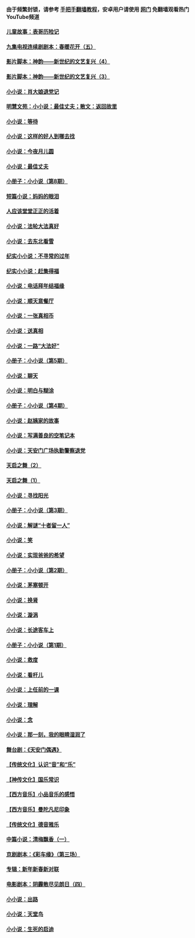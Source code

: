 #### 由于频繁封锁，请参考 [手把手翻墙教程](https://github.com/gfw-breaker/guides/wiki/)，安卓用户请使用 [网门](https://github.com/gfw-breaker/nogfw/blob/master/dl.md?t=06302300) 免翻墙观看热门YouTube频道 

#### [儿童故事：表哥历险记](../pages/328/383535.md?t=06302300) 

#### [九集电视连续剧剧本：春暖花开（五）](../pages/328/275919.md?t=06302300) 

#### [影片脚本：神韵——新世纪的文艺复兴（4）](../pages/328/266089.md?t=06302300) 

#### [影片脚本：神韵——新世纪的文艺复兴（3）](../pages/328/266087.md?t=06302300) 

#### [小小说：肖大娘退党记](../pages/328/239807.md?t=06302300) 

#### [明慧文苑：小小说：最佳丈夫；散文：返回故里](../pages/328/3439.md?t=06302300) 

#### [小小说：等待](../pages/328/223927.md?t=06302300) 

#### [小小说：这样的好人到哪去找](../pages/328/209396.md?t=06302300) 

#### [小小说：今夜月儿圆](../pages/328/193588.md?t=06302300) 

#### [小小说：最佳丈夫](../pages/328/190938.md?t=06302300) 

#### [小册子：小小说（第8期）](../pages/328/188202.md?t=06302300) 

#### [短篇小说：妈妈的眼泪](../pages/328/187712.md?t=06302300) 

#### [人应该堂堂正正的活着](../pages/328/182430.md?t=06302300) 

#### [小小说：法轮大法真好](../pages/328/174669.md?t=06302300) 

#### [小小说：去东北看雪](../pages/328/173882.md?t=06302300) 

#### [纪实小小说：不寻常的过年](../pages/328/173187.md?t=06302300) 

#### [纪实小小说：赶集得福](../pages/328/172652.md?t=06302300) 

#### [小小说：电话拜年结福缘](../pages/328/172533.md?t=06302300) 

#### [小小说：顺天意餐厅](../pages/328/170182.md?t=06302300) 

#### [小小说：一张真相币](../pages/328/169410.md?t=06302300) 

#### [小小说：送真相](../pages/328/166713.md?t=06302300) 

#### [小小说：一路“大法好”](../pages/328/162016.md?t=06302300) 

#### [小册子：小小说（第5期）](../pages/328/161131.md?t=06302300) 

#### [小小说：聊天](../pages/328/159640.md?t=06302300) 

#### [小小说：明白与糊涂](../pages/328/158101.md?t=06302300) 

#### [小册子：小小说（第4期）](../pages/328/158006.md?t=06302300) 

#### [小小说：赵姨家的故事](../pages/328/157843.md?t=06302300) 

#### [小小说：写满善良的空笔记本](../pages/328/157382.md?t=06302300) 

#### [小小说：天安门广场执勤警察退党](../pages/328/156982.md?t=06302300) 

#### [天启之舞（2）](../pages/328/153440.md?t=06302300) 

#### [天启之舞（1）](../pages/328/153439.md?t=06302300) 

#### [小小说：寻找阳光](../pages/328/153065.md?t=06302300) 

#### [小册子：小小说（第3期）](../pages/328/151715.md?t=06302300) 

#### [小小说：解谜“十者留一人”](../pages/328/148967.md?t=06302300) 

#### [小小说：笑](../pages/328/148905.md?t=06302300) 

#### [小小说：实现爸爸的希望](../pages/328/148096.md?t=06302300) 

#### [小册子：小小说（第2期）](../pages/328/147214.md?t=06302300) 

#### [小小说：茅塞顿开](../pages/328/147030.md?t=06302300) 

#### [小小说：换肾](../pages/328/146770.md?t=06302300) 

#### [小小说：漩涡](../pages/328/146683.md?t=06302300) 

#### [小小说：长途客车上](../pages/328/145076.md?t=06302300) 

#### [小册子：小小说（第1期）](../pages/328/143963.md?t=06302300) 

#### [小小说：救度](../pages/328/143927.md?t=06302300) 

#### [小小说：看杆儿](../pages/328/142137.md?t=06302300) 

#### [小小说：上任前的一课](../pages/328/140808.md?t=06302300) 

#### [小小说：理解](../pages/328/140476.md?t=06302300) 

#### [小小说：念](../pages/328/139513.md?t=06302300) 

#### [小小说：那一刻，我的眼睛湿润了](../pages/328/138476.md?t=06302300) 

#### [舞台剧：《天安门偶遇》](../pages/328/117155.md?t=06302300) 

#### [【传统文化】认识“音”和“乐”](../pages/328/108667.md?t=06302300) 

#### [【神传文化】国乐常识](../pages/328/104225.md?t=06302300) 

#### [【西方音乐】小品音乐的感悟](../pages/328/102924.md?t=06302300) 

#### [【西方音乐】曼陀凡尼印象](../pages/328/102922.md?t=06302300) 

#### [【传统文化】德音雅乐](../pages/328/102923.md?t=06302300) 

#### [中篇小说：清梅飘香（一）](../pages/328/101058.md?t=06302300) 

#### [京剧剧本：《彩车缘》（第三场）](../pages/328/96434.md?t=06302300) 

#### [专辑：新年新春新对联](../pages/328/94991.md?t=06302300) 

#### [电影剧本：阴霾散尽见朗日（四）](../pages/328/87081.md?t=06302300) 

#### [小小说：出路](../pages/328/84848.md?t=06302300) 

#### [小小说：天堂鸟](../pages/328/83084.md?t=06302300) 

#### [小小说：生死的启迪](../pages/328/70977.md?t=06302300) 

